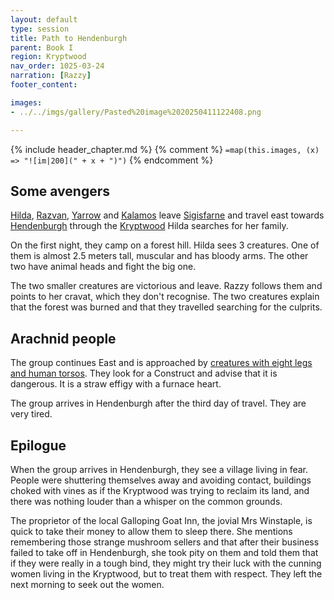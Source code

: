 ```yaml
---
layout: default
type: session
title: Path to Hendenburgh 
parent: Book I
region: Kryptwood 
nav_order: 1025-03-24
narration: [Razzy]
footer_content: 

images:
- ../../imgs/gallery/Pasted%20image%2020250411122408.png

---
```


{% include header_chapter.md %}
{% comment %}
`=map(this.images, (x) => "![im|200](" + x + ")")`
{% endcomment %}

## Some avengers

[Hilda](../../directory/Sigisfarne/Hilda.md), [Razvan](../../directory/Sigisfarne/Razvan.md), [Yarrow](../../directory/Sigisfarne/Yarrow.md) and [Kalamos](../../directory/Sigisfarne/Kalamos.md) leave [Sigisfarne](../../directory/Sigisfarne/index.md) and travel east towards [Hendenburgh](../../directory/Kryptwood/Hendenburgh.md) through the [Kryptwood](../../directory/Kryptwood/index.md)
Hilda searches for her family.

On the first night, they camp on a forest hill.
Hilda sees 3 creatures.
One of them is almost 2.5 meters tall, muscular and has bloody arms.
The other two have animal heads and fight the big one.

The two smaller creatures are victorious and leave.
Razzy follows them and points to her cravat, which they don't recognise.
The two creatures explain that the forest was burned and that they travelled searching for the culprits.

## Arachnid people

The group continues East and is approached by [creatures with eight legs and human torsos](../../directory/DuskmeadowFringe/SpiderPeople.md).
They look for a Construct and advise that it is dangerous.
It is a straw effigy with a furnace heart.

The group arrives in Hendenburgh after the third day of travel.
They are very tired.

## Epilogue 

When the group arrives in Hendenburgh, they see a village living in fear.
People were shuttering themselves away and avoiding contact, buildings choked with vines as if the Kryptwood was trying to reclaim its land, and there was nothing louder than a whisper on the common grounds.

The proprietor of the local Galloping Goat Inn, the jovial Mrs Winstaple, is quick to take their money to allow them to sleep there.
She mentions remembering those strange mushroom sellers and that after their business failed to take off in Hendenburgh, she took pity on them and told them that if they were really in a tough bind, they might try their luck with the cunning women living in the Kryptwood, but to treat them with respect.
They left the next morning to seek out the women.